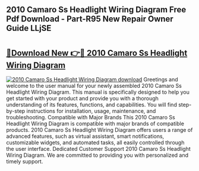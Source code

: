 ## 2010 Camaro Ss Headlight Wiring Diagram Free Pdf Download - Part-R95 New Repair Owner Guide LLjSE

# <h2><a href="http://dftmris.blite.top/?on=2010+Camaro+Ss+Headlight+Wiring+Diagram">🔗Download New 👉🔴 2010 Camaro Ss Headlight Wiring Diagram</a></h2>

[![2010 Camaro Ss Headlight Wiring Diagram download](https://i.imgur.com/lujVjoI.png)](http://dftmris.blite.top/?on=2010+Camaro+Ss+Headlight+Wiring+Diagram)
Greetings and welcome to the user manual for your newly assembled 2010 Camaro Ss Headlight Wiring Diagram. This manual is specifically designed to help you get started with your product and provide you with a thorough understanding of its features, functions, and capabilities. You will find step-by-step instructions for installation, usage, maintenance, and troubleshooting. Compatible with Major Brands This 2010 Camaro Ss Headlight Wiring Diagram is compatible with major brands of compatible products. 2010 Camaro Ss Headlight Wiring Diagram offers users a range of advanced features, such as virtual assistant, smart notifications, customizable widgets, and automated tasks, all easily controlled through the user interface. Dedicated Customer Support 2010 Camaro Ss Headlight Wiring Diagram. We are committed to providing you with personalized and timely support.

